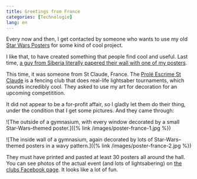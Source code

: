 ```yaml
---
title: Greetings from France
categories: [Technologie]
lang: en
---
```


Every now and then, I get contacted by someone who wants to use my old [Star Wars Posters](https://moehrenzahn.de/en/poster/) for some kind of cool project.

I like that, to have created something that people find cool and useful. Last time, [a guy from Siberia literally papered their wall with one of my posters](http://127.0.0.1:4000/greetings-from-siberia/).

This time, it was someone from St Claude, France. The [Prolé Escrime St Claude](https://www.facebook.com/profile.php?id=100075111755728) is a fencing club that does real-life lightsaber tournaments, which sounds incredibly cool. They asked to use my art for decoration for an upcoming competitition.

It did not appear to be a for-profit affair, so I gladly let them do their thing, under the condition that I get some pictures. And they came through:

![The outside of a gymnasium, with every window decorated by a small Star-Wars–themed poster.]({% link /images/poster-france-1.jpg %})

![The inside wall of a gymnasium, again decorated by lots of Star-Wars–themed posters in a wavy pattern.]({% link /images/poster-france-2.jpg %})

They must have printed and pasted at least 30 posters all around the hall. You can see photos of the actual event (and lots of lightsabering) on [the clubs Facebook page](https://m.facebook.com/people/Prolé-Escrime-St-Claude/100075111755728/). It looks like a lot of fun.